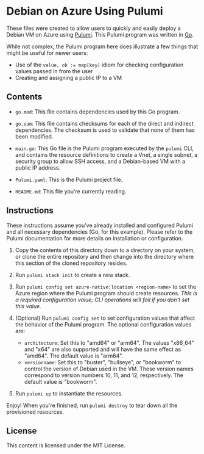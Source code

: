 # Debian on Azure Using Pulumi

These files were created to allow users to quickly and easily deploy a Debian VM on Azure using [Pulumi](https://www.pulumi.com). This Pulumi program was written in [Go](https://go.dev).

While not complex, the Pulumi program here does illustrate a few things that might be useful for newer users:

* Use of the `value, ok := map[key]` idiom for checking configuration values passed in from the user
* Creating and assigning a public IP to a VM

## Contents

* `go.mod`: This file contains dependencies used by this Go program.

* `go.sum`: This file contains checksums for each of the direct and indirect dependencies. The checksum is used to validate that none of them has been modified.

* `main.go`: This Go file is the Pulumi program executed by the `pulumi` CLI, and contains the resource definitions to create a Vnet, a single subnet, a security group to allow SSH access, and a Debian-based VM with a public IP address.

* `Pulumi.yaml`: This is the Pulumi project file.

* `README.md`: This file you're currently reading.

## Instructions

These instructions assume you've already installed and configured Pulumi and all necessary dependencies (Go, for this example). Please refer to the Pulumi documentation for more details on installation or configuration.

1. Copy the contents of this directory down to a directory on your system, or clone the entire repository and then change into the directory where this section of the cloned repository resides.

1. Run `pulumi stack init` to create a new stack.

1. Run `pulumi config set azure-native:location <region-name>` to set the Azure region where the Pulumi program should create resources. _This is a required configuration value; CLI operations will fail if you don't set this value._

1. (Optional) Run `pulumi config set` to set configuration values that affect the behavior of the Pulumi program. The optional configuration values are:

    * `architecture`: Set this to "amd64" or "arm64". The values "x86_64" and "x64" are also supported and will have the same effect as "amd64". The default value is "arm64".
    * `versionname`: Set this to "buster", "bullseye", or "bookworm" to control the version of Debian used in the VM. These version names correspond to version numbers 10, 11, and 12, respectively. The default value is "bookworm".

1. Run `pulumi up` to instantiate the resources.

Enjoy! When you're finished, run `pulumi destroy` to tear down all the provisioned resources.

## License

This content is licensed under the MIT License.
